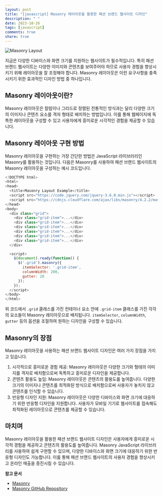 ```yaml
---
layout: post
title: "[javascript] Masonry 레이아웃을 활용한 패션 브랜드 웹사이트 디자인"
description: " "
date: 2023-10-26
tags: [javascript]
comments: true
share: true
---
```


![Masonry Layout](https://example.com/image.jpg)

지금은 다양한 디바이스와 화면 크기를 지원하는 웹사이트가 필수적입니다. 특히 패션 브랜드 웹사이트는 다양한 이미지와 콘텐츠를 보여주어야 하므로 사용자 경험을 향상시키기 위해 레이아웃을 잘 조정해야 합니다. Masonry 레이아웃은 이런 요구사항을 충족시키기 위한 효과적인 디자인 방법 중 하나입니다.

## Masonry 레이아웃이란?

Masonry 레이아웃은 칼럼이나 그리드로 정렬된 전통적인 방식과는 달리 다양한 크기의 이미지나 콘텐츠 요소를 격자 형태로 배치하는 방법입니다. 이를 통해 웹페이지에 독특한 레이아웃을 구성할 수 있고 사용자에게 흥미로운 시각적인 경험을 제공할 수 있습니다.

## Masonry 레이아웃 구현 방법

Masonry 레이아웃을 구현하는 가장 간단한 방법은 JavaScript 라이브러리인 Masonry를 활용하는 것입니다. 다음은 Masonry를 사용하여 패션 브랜드 웹사이트의 Masonry 레이아웃을 구성하는 예시 코드입니다.

```javascript
<!DOCTYPE html>
<html>
<head>
  <title>Masonry Layout Example</title>
  <script src="https://code.jquery.com/jquery-3.6.0.min.js"></script>
  <script src="https://cdnjs.cloudflare.com/ajax/libs/masonry/4.2.2/masonry.pkgd.min.js"></script>
</head>
<body>
  <div class="grid">
    <div class="grid-item">...</div>
    <div class="grid-item">...</div>
    <div class="grid-item">...</div>
    <div class="grid-item">...</div>
    <div class="grid-item">...</div>
    <div class="grid-item">...</div>
  </div>

  <script>
    $(document).ready(function() {
      $('.grid').masonry({
        itemSelector: '.grid-item',
        columnWidth: 200,
        gutter: 20
      });
    });
  </script>
</body>
</html>
```

위 코드에서 `.grid` 클래스를 가진 컨테이너 요소 안에 `.grid-item` 클래스를 가진 각각의 요소들이 Masonry 레이아웃으로 배치됩니다. `itemSelector`, `columnWidth`, `gutter` 등의 옵션을 조절하여 원하는 디자인을 구성할 수 있습니다.

## Masonry의 장점

Masonry 레이아웃을 사용하는 패션 브랜드 웹사이트 디자인은 여러 가지 장점을 가지고 있습니다.

1. 시각적으로 흥미로운 경험 제공: Masonry 레이아웃은 다양한 크기와 형태의 이미지를 격자로 배치함으로써 독특하고 흥미로운 디자인을 제공합니다.
2. 콘텐츠 활용도 높임: Masonry 레이아웃은 콘텐츠의 활용도를 높여줍니다. 다양한 크기의 이미지나 콘텐츠를 최적화된 방식으로 배치함으로써 사용자가 놓치지 않고 콘텐츠를 인식할 수 있습니다.
3. 반응형 디자인 지원: Masonry 레이아웃은 다양한 디바이스와 화면 크기에 대응하기 위한 반응형 디자인을 지원합니다. 사용자가 모바일 기기로 웹사이트를 접속해도 최적화된 레이아웃으로 콘텐츠를 제공할 수 있습니다.

## 마치며

Masonry 레이아웃을 활용한 패션 브랜드 웹사이트 디자인은 사용자에게 흥미로운 시각적 경험을 제공하고 콘텐츠의 활용도를 높여줍니다. Masonry JavaScript 라이브러리를 사용하여 쉽게 구현할 수 있으며, 다양한 디바이스와 화면 크기에 대응하기 위한 반응형 디자인도 가능합니다. 이를 통해 패션 브랜드 웹사이트의 사용자 경험을 향상시키고 온라인 매출을 증진시킬 수 있습니다.

**참고 문서**
- [Masonry](https://masonry.desandro.com/)
- [Masonry GitHub Repository](https://github.com/desandro/masonry)